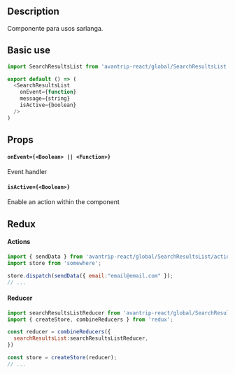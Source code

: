## Description
Componente para usos sarlanga.

## Basic use

```javascript
import SearchResultsList from 'avantrip-react/global/SearchResultsList';

export default () => (
  <SearchResultsList
    onEvent={function}
    message={string}
    isActive={boolean}
  />
)
```


## Props

#### `onEvent={<Boolean> || <Function>}`
Event handler

#### `isActive={<Boolean>}`
Enable an action within the component


## Redux

#### Actions
```javascript
import { sendData } from 'avantrip-react/global/SearchResultsList/actions';
import store from 'somewhere';

store.dispatch(sendData({ email:"email@email.com" });
// ...
```

#### Reducer
```javascript
import searchResultsListReducer from 'avantrip-react/global/SearchResultsList/reducer';
import { createStore, combineReducers } from 'redux';

const reducer = combineReducers({
  searchResultsList:searchResultsListReducer,
})

const store = createStore(reducer);
// ...
```
